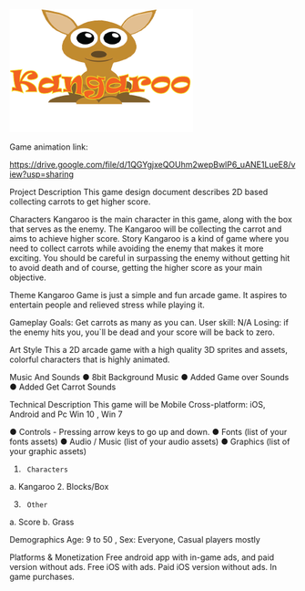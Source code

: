 ![](assets/logo.png)


Game animation link:

https://drive.google.com/file/d/1QGYgjxeQOUhm2wepBwlP6_uANE1LueE8/view?usp=sharing

Project Description
This game design document describes 2D based collecting carrots to get higher score.
 
Characters
Kangaroo is the main character in this game, along with the box that serves as the enemy. The Kangaroo will be collecting the carrot and aims to achieve higher score.
Story
Kangaroo is a kind of game where you need to collect carrots while avoiding the enemy that makes it more exciting. You should be careful in surpassing the enemy without getting hit to avoid death and of course, getting the higher score as your main objective.
 
Theme
Kangaroo Game is just a simple and fun arcade game. It aspires to entertain people and relieved stress while playing it.
 
Gameplay
Goals: Get carrots as many as you can.
User skill: N/A
Losing: if the enemy hits you, you`ll be dead and your score will be back to zero.
 
 
Art Style
This a 2D arcade game with a high quality 3D sprites and assets, colorful characters that is highly animated.
 
Music And Sounds
●      8bit Background Music
●     Added Game over Sounds
●     Added Get Carrot Sounds

Technical Description
        	This game  will be Mobile Cross-platform: iOS, Android and Pc Win 10 , Win 7
 
●  Controls - Pressing arrow keys to go  up and down.
● 	Fonts  (list of your fonts assets)
● 	Audio / Music  (list of your audio assets)
● 	Graphics (list of your graphic assets)

1.     	Characters
a.     	Kangaroo
2.     	Blocks/Box

3.     	Other
a.     Score
b.    Grass
 
Demographics
Age: 9 to 50 , Sex: Everyone, Casual players mostly
 
Platforms & Monetization
        	Free android app with in-game ads, and paid version without ads. Free iOS with ads. Paid iOS version without ads. In game purchases.
